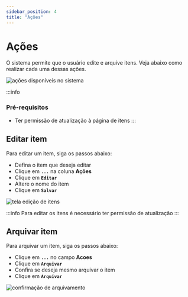 ```yaml
---
sidebar_position: 4
title: "Ações"
---
```


# Ações

O sistema permite que o usuário edite e arquive itens. Veja abaixo como realizar cada uma dessas ações.

![ações disponíveis no sistema](/img/images/acoes_itens.png)

:::info

### Pré-requisitos

- Ter permissão de atualização à página de itens
  :::

## Editar item

Para editar um item, siga os passos abaixo:

- Defina o item que deseja editar
- Clique em **`...`** na coluna **Ações**
- Clique em **`Editar`**
- Altere o nome do item
- Clique em **`Salvar`**

![tela edição de itens](/img/images/editar_itens.png)

:::info
Para editar os itens é necessário ter permissão de atualização
:::

## Arquivar item

Para arquivar um item, siga os passos abaixo:

- Clique em **`...`** no campo **Acoes**
- Clique em **`Arquivar`**
- Confira se deseja mesmo arquivar o item
- Clique em **`Arquivar`**

![confirmação de arquivamento](/img/images/confirmacao_arquivar.png)
